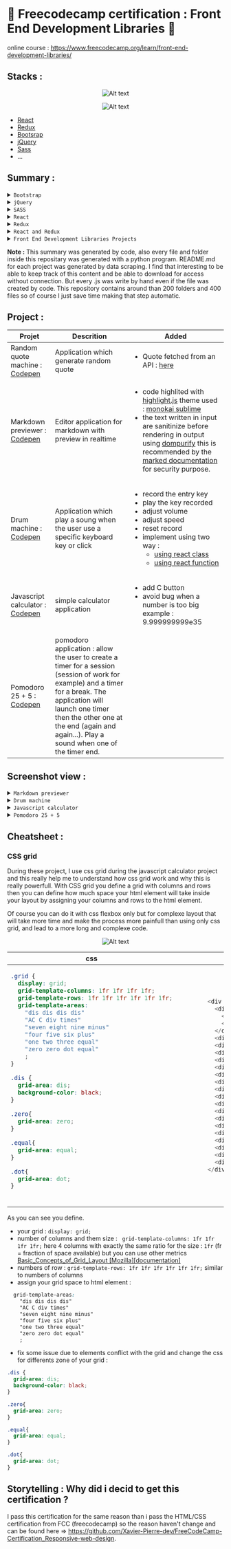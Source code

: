 # 🚀 Freecodecamp certification : Front End Development Libraries 🚀
online course : https://www.freecodecamp.org/learn/front-end-development-libraries/


## Stacks :
<div align="center">

![Alt text](./logo2.png "logo")

![Alt text](./logo.png "logo")
</div>


* [React](https://fr.reactjs.org/)
* [Redux](https://redux.js.org/)
* [Bootsrap](https://getbootstrap.com/)
* [jQuery](https://jquery.com/)
* [Sass](https://sass-lang.com/)
* ...


## __Summary :__



<details>
<summary><CODE>Bootstrap</CODE></summary>

* [Use Responsive Design with Bootstrap Fluid Containers](./1_Bootstrap/1_Use-Responsive-Design-with-Bootstrap-Fluid-Containers) > [code](./1_Bootstrap/1_Use-Responsive-Design-with-Bootstrap-Fluid-Containers/freecodecamps.html)  |  [readme](./1_Bootstrap/1_Use-Responsive-Design-with-Bootstrap-Fluid-Containers/README.md)
* [Make Images Mobile Responsive](./1_Bootstrap/2_Make-Images-Mobile-Responsive) > [code](./1_Bootstrap/2_Make-Images-Mobile-Responsive/freecodecamps.html)  |  [readme](./1_Bootstrap/2_Make-Images-Mobile-Responsive/README.md)
* [Center Text with Bootstrap](./1_Bootstrap/3_Center-Text-with-Bootstrap) > [code](./1_Bootstrap/3_Center-Text-with-Bootstrap/freecodecamps.html)  |  [readme](./1_Bootstrap/3_Center-Text-with-Bootstrap/README.md)
* [Create a Bootstrap Button](./1_Bootstrap/4_Create-a-Bootstrap-Button) > [code](./1_Bootstrap/4_Create-a-Bootstrap-Button/freecodecamps.html)  |  [readme](./1_Bootstrap/4_Create-a-Bootstrap-Button/README.md)
* [Create a Block Element Bootstrap Button](./1_Bootstrap/5_Create-a-Block-Element-Bootstrap-Button) > [code](./1_Bootstrap/5_Create-a-Block-Element-Bootstrap-Button/freecodecamps.html)  |  [readme](./1_Bootstrap/5_Create-a-Block-Element-Bootstrap-Button/README.md)
* [Taste the Bootstrap Button Color Rainbow](./1_Bootstrap/6_Taste-the-Bootstrap-Button-Color-Rainbow) > [code](./1_Bootstrap/6_Taste-the-Bootstrap-Button-Color-Rainbow/freecodecamps.html)  |  [readme](./1_Bootstrap/6_Taste-the-Bootstrap-Button-Color-Rainbow/README.md)
* [Call out Optional Actions with btn info](./1_Bootstrap/7_Call-out-Optional-Actions-with-btn-info) > [code](./1_Bootstrap/7_Call-out-Optional-Actions-with-btn-info/freecodecamps.html)  |  [readme](./1_Bootstrap/7_Call-out-Optional-Actions-with-btn-info/README.md)
* [Warn Your Users of a Dangerous Action with btn danger](./1_Bootstrap/8_Warn-Your-Users-of-a-Dangerous-Action-with-btn-danger) > [code](./1_Bootstrap/8_Warn-Your-Users-of-a-Dangerous-Action-with-btn-danger/freecodecamps.html)  |  [readme](./1_Bootstrap/8_Warn-Your-Users-of-a-Dangerous-Action-with-btn-danger/README.md)
* [Use the Bootstrap Grid to Put Elements Side By Side](./1_Bootstrap/9_Use-the-Bootstrap-Grid-to-Put-Elements-Side-By-Side) > [code](./1_Bootstrap/9_Use-the-Bootstrap-Grid-to-Put-Elements-Side-By-Side/freecodecamps.html)  |  [readme](./1_Bootstrap/9_Use-the-Bootstrap-Grid-to-Put-Elements-Side-By-Side/README.md)
* [Ditch Custom CSS for Bootstrap](./1_Bootstrap/10_Ditch-Custom-CSS-for-Bootstrap) > [code](./1_Bootstrap/10_Ditch-Custom-CSS-for-Bootstrap/freecodecamps.html)  |  [readme](./1_Bootstrap/10_Ditch-Custom-CSS-for-Bootstrap/README.md)
* [Use a span to Target Inline Elements](./1_Bootstrap/11_Use-a-span-to-Target-Inline-Elements) > [code](./1_Bootstrap/11_Use-a-span-to-Target-Inline-Elements/freecodecamps.html)  |  [readme](./1_Bootstrap/11_Use-a-span-to-Target-Inline-Elements/README.md)
* [Create a Custom Heading](./1_Bootstrap/12_Create-a-Custom-Heading) > [code](./1_Bootstrap/12_Create-a-Custom-Heading/freecodecamps.html)  |  [readme](./1_Bootstrap/12_Create-a-Custom-Heading/README.md)
* [Add Font Awesome Icons to our Buttons](./1_Bootstrap/13_Add-Font-Awesome-Icons-to-our-Buttons) > [code](./1_Bootstrap/13_Add-Font-Awesome-Icons-to-our-Buttons/freecodecamps.html)  |  [readme](./1_Bootstrap/13_Add-Font-Awesome-Icons-to-our-Buttons/README.md)
* [Add Font Awesome Icons to all of our Buttons](./1_Bootstrap/14_Add-Font-Awesome-Icons-to-all-of-our-Buttons) > [code](./1_Bootstrap/14_Add-Font-Awesome-Icons-to-all-of-our-Buttons/freecodecamps.html)  |  [readme](./1_Bootstrap/14_Add-Font-Awesome-Icons-to-all-of-our-Buttons/README.md)
* [Responsively Style Radio Buttons](./1_Bootstrap/15_Responsively-Style-Radio-Buttons) > [code](./1_Bootstrap/15_Responsively-Style-Radio-Buttons/freecodecamps.html)  |  [readme](./1_Bootstrap/15_Responsively-Style-Radio-Buttons/README.md)
* [Responsively Style Checkboxes](./1_Bootstrap/16_Responsively-Style-Checkboxes) > [code](./1_Bootstrap/16_Responsively-Style-Checkboxes/freecodecamps.html)  |  [readme](./1_Bootstrap/16_Responsively-Style-Checkboxes/README.md)
* [Style Text Inputs as Form Controls](./1_Bootstrap/17_Style-Text-Inputs-as-Form-Controls) > [code](./1_Bootstrap/17_Style-Text-Inputs-as-Form-Controls/freecodecamps.html)  |  [readme](./1_Bootstrap/17_Style-Text-Inputs-as-Form-Controls/README.md)
* [Line up Form Elements Responsively with Bootstrap](./1_Bootstrap/18_Line-up-Form-Elements-Responsively-with-Bootstrap) > [code](./1_Bootstrap/18_Line-up-Form-Elements-Responsively-with-Bootstrap/freecodecamps.html)  |  [readme](./1_Bootstrap/18_Line-up-Form-Elements-Responsively-with-Bootstrap/README.md)
* [Create a Bootstrap Headline](./1_Bootstrap/19_Create-a-Bootstrap-Headline) > [code](./1_Bootstrap/19_Create-a-Bootstrap-Headline/freecodecamps.html)  |  [readme](./1_Bootstrap/19_Create-a-Bootstrap-Headline/README.md)
* [House our page within a Bootstrap container fluid div](./1_Bootstrap/20_House-our-page-within-a-Bootstrap-container-fluid-div) > [code](./1_Bootstrap/20_House-our-page-within-a-Bootstrap-container-fluid-div/freecodecamps.html)  |  [readme](./1_Bootstrap/20_House-our-page-within-a-Bootstrap-container-fluid-div/README.md)
* [Create a Bootstrap Row](./1_Bootstrap/21_Create-a-Bootstrap-Row) > [code](./1_Bootstrap/21_Create-a-Bootstrap-Row/freecodecamps.html)  |  [readme](./1_Bootstrap/21_Create-a-Bootstrap-Row/README.md)
* [Split Your Bootstrap Row](./1_Bootstrap/22_Split-Your-Bootstrap-Row) > [code](./1_Bootstrap/22_Split-Your-Bootstrap-Row/freecodecamps.html)  |  [readme](./1_Bootstrap/22_Split-Your-Bootstrap-Row/README.md)
* [Create Bootstrap Wells](./1_Bootstrap/23_Create-Bootstrap-Wells) > [code](./1_Bootstrap/23_Create-Bootstrap-Wells/freecodecamps.html)  |  [readme](./1_Bootstrap/23_Create-Bootstrap-Wells/README.md)
* [Add Elements within Your Bootstrap Wells](./1_Bootstrap/24_Add-Elements-within-Your-Bootstrap-Wells) > [code](./1_Bootstrap/24_Add-Elements-within-Your-Bootstrap-Wells/freecodecamps.html)  |  [readme](./1_Bootstrap/24_Add-Elements-within-Your-Bootstrap-Wells/README.md)
* [Apply the Default Bootstrap Button Style](./1_Bootstrap/25_Apply-the-Default-Bootstrap-Button-Style) > [code](./1_Bootstrap/25_Apply-the-Default-Bootstrap-Button-Style/freecodecamps.html)  |  [readme](./1_Bootstrap/25_Apply-the-Default-Bootstrap-Button-Style/README.md)
* [Create a Class to Target with jQuery Selectors](./1_Bootstrap/26_Create-a-Class-to-Target-with-jQuery-Selectors) > [code](./1_Bootstrap/26_Create-a-Class-to-Target-with-jQuery-Selectors/freecodecamps.html)  |  [readme](./1_Bootstrap/26_Create-a-Class-to-Target-with-jQuery-Selectors/README.md)
* [Add id Attributes to Bootstrap Elements](./1_Bootstrap/27_Add-id-Attributes-to-Bootstrap-Elements) > [code](./1_Bootstrap/27_Add-id-Attributes-to-Bootstrap-Elements/freecodecamps.html)  |  [readme](./1_Bootstrap/27_Add-id-Attributes-to-Bootstrap-Elements/README.md)
* [Label Bootstrap Wells](./1_Bootstrap/28_Label-Bootstrap-Wells) > [code](./1_Bootstrap/28_Label-Bootstrap-Wells/freecodecamps.html)  |  [readme](./1_Bootstrap/28_Label-Bootstrap-Wells/README.md)
* [Give Each Element a Unique id](./1_Bootstrap/29_Give-Each-Element-a-Unique-id) > [code](./1_Bootstrap/29_Give-Each-Element-a-Unique-id/freecodecamps.html)  |  [readme](./1_Bootstrap/29_Give-Each-Element-a-Unique-id/README.md)
* [Label Bootstrap Buttons](./1_Bootstrap/30_Label-Bootstrap-Buttons) > [code](./1_Bootstrap/30_Label-Bootstrap-Buttons/freecodecamps.html)  |  [readme](./1_Bootstrap/30_Label-Bootstrap-Buttons/README.md)
* [Use Comments to Clarify Code](./1_Bootstrap/31_Use-Comments-to-Clarify-Code) > [code](./1_Bootstrap/31_Use-Comments-to-Clarify-Code/freecodecamps.html)  |  [readme](./1_Bootstrap/31_Use-Comments-to-Clarify-Code/README.md)

</details>

<details>
<summary><CODE>jQuery</CODE></summary>

* [Learn How Script Tags and Document Ready Work](./2_jQuery/1_Learn-How-Script-Tags-and-Document-Ready-Work) > [code](./2_jQuery/1_Learn-How-Script-Tags-and-Document-Ready-Work/freecodecamps.html)  |  [readme](./2_jQuery/1_Learn-How-Script-Tags-and-Document-Ready-Work/README.md)
* [Target HTML Elements with Selectors Using jQuery](./2_jQuery/2_Target-HTML-Elements-with-Selectors-Using-jQuery) > [code](./2_jQuery/2_Target-HTML-Elements-with-Selectors-Using-jQuery/freecodecamps.html)  |  [readme](./2_jQuery/2_Target-HTML-Elements-with-Selectors-Using-jQuery/README.md)
* [Target Elements by Class Using jQuery](./2_jQuery/3_Target-Elements-by-Class-Using-jQuery) > [code](./2_jQuery/3_Target-Elements-by-Class-Using-jQuery/freecodecamps.html)  |  [readme](./2_jQuery/3_Target-Elements-by-Class-Using-jQuery/README.md)
* [Target Elements by id Using jQuery](./2_jQuery/4_Target-Elements-by-id-Using-jQuery) > [code](./2_jQuery/4_Target-Elements-by-id-Using-jQuery/freecodecamps.html)  |  [readme](./2_jQuery/4_Target-Elements-by-id-Using-jQuery/README.md)
* [Delete Your jQuery Functions](./2_jQuery/5_Delete-Your-jQuery-Functions) > [code](./2_jQuery/5_Delete-Your-jQuery-Functions/freecodecamps.html)  |  [readme](./2_jQuery/5_Delete-Your-jQuery-Functions/README.md)
* [Target the Same Element with Multiple jQuery Selectors](./2_jQuery/6_Target-the-Same-Element-with-Multiple-jQuery-Selectors) > [code](./2_jQuery/6_Target-the-Same-Element-with-Multiple-jQuery-Selectors/freecodecamps.html)  |  [readme](./2_jQuery/6_Target-the-Same-Element-with-Multiple-jQuery-Selectors/README.md)
* [Remove Classes from an Element with jQuery](./2_jQuery/7_Remove-Classes-from-an-Element-with-jQuery) > [code](./2_jQuery/7_Remove-Classes-from-an-Element-with-jQuery/freecodecamps.html)  |  [readme](./2_jQuery/7_Remove-Classes-from-an-Element-with-jQuery/README.md)
* [Change the CSS of an Element Using jQuery](./2_jQuery/8_Change-the-CSS-of-an-Element-Using-jQuery) > [code](./2_jQuery/8_Change-the-CSS-of-an-Element-Using-jQuery/freecodecamps.html)  |  [readme](./2_jQuery/8_Change-the-CSS-of-an-Element-Using-jQuery/README.md)
* [Disable an Element Using jQuery](./2_jQuery/9_Disable-an-Element-Using-jQuery) > [code](./2_jQuery/9_Disable-an-Element-Using-jQuery/freecodecamps.html)  |  [readme](./2_jQuery/9_Disable-an-Element-Using-jQuery/README.md)
* [Change Text Inside an Element Using jQuery](./2_jQuery/10_Change-Text-Inside-an-Element-Using-jQuery) > [code](./2_jQuery/10_Change-Text-Inside-an-Element-Using-jQuery/freecodecamps.html)  |  [readme](./2_jQuery/10_Change-Text-Inside-an-Element-Using-jQuery/README.md)
* [Remove an Element Using jQuery](./2_jQuery/11_Remove-an-Element-Using-jQuery) > [code](./2_jQuery/11_Remove-an-Element-Using-jQuery/freecodecamps.html)  |  [readme](./2_jQuery/11_Remove-an-Element-Using-jQuery/README.md)
* [Use appendTo to Move Elements with jQuery](./2_jQuery/12_Use-appendTo-to-Move-Elements-with-jQuery) > [code](./2_jQuery/12_Use-appendTo-to-Move-Elements-with-jQuery/freecodecamps.html)  |  [readme](./2_jQuery/12_Use-appendTo-to-Move-Elements-with-jQuery/README.md)
* [Clone an Element Using jQuery](./2_jQuery/13_Clone-an-Element-Using-jQuery) > [code](./2_jQuery/13_Clone-an-Element-Using-jQuery/freecodecamps.html)  |  [readme](./2_jQuery/13_Clone-an-Element-Using-jQuery/README.md)
* [Target the Parent of an Element Using jQuery](./2_jQuery/14_Target-the-Parent-of-an-Element-Using-jQuery) > [code](./2_jQuery/14_Target-the-Parent-of-an-Element-Using-jQuery/freecodecamps.html)  |  [readme](./2_jQuery/14_Target-the-Parent-of-an-Element-Using-jQuery/README.md)
* [Target the Children of an Element Using jQuery](./2_jQuery/15_Target-the-Children-of-an-Element-Using-jQuery) > [code](./2_jQuery/15_Target-the-Children-of-an-Element-Using-jQuery/freecodecamps.html)  |  [readme](./2_jQuery/15_Target-the-Children-of-an-Element-Using-jQuery/README.md)
* [Target a Specific Child of an Element Using jQuery](./2_jQuery/16_Target-a-Specific-Child-of-an-Element-Using-jQuery) > [code](./2_jQuery/16_Target-a-Specific-Child-of-an-Element-Using-jQuery/freecodecamps.html)  |  [readme](./2_jQuery/16_Target-a-Specific-Child-of-an-Element-Using-jQuery/README.md)
* [Target Even Elements Using jQuery](./2_jQuery/17_Target-Even-Elements-Using-jQuery) > [code](./2_jQuery/17_Target-Even-Elements-Using-jQuery/freecodecamps.html)  |  [readme](./2_jQuery/17_Target-Even-Elements-Using-jQuery/README.md)
* [Use jQuery to Modify the Entire Page](./2_jQuery/18_Use-jQuery-to-Modify-the-Entire-Page) > [code](./2_jQuery/18_Use-jQuery-to-Modify-the-Entire-Page/freecodecamps.html)  |  [readme](./2_jQuery/18_Use-jQuery-to-Modify-the-Entire-Page/README.md)

</details>

<details>
<summary><CODE>SASS</CODE></summary>

* [Store Data with Sass Variables](./3_SASS/1_Store-Data-with-Sass-Variables) > [code](./3_SASS/1_Store-Data-with-Sass-Variables/freecodecamps.html)  |  [readme](./3_SASS/1_Store-Data-with-Sass-Variables/README.md)
* [Nest CSS with Sass](./3_SASS/2_Nest-CSS-with-Sass) > [code](./3_SASS/2_Nest-CSS-with-Sass/freecodecamps.html)  |  [readme](./3_SASS/2_Nest-CSS-with-Sass/README.md)
* [Create Reusable CSS with Mixins](./3_SASS/3_Create-Reusable-CSS-with-Mixins) > [code](./3_SASS/3_Create-Reusable-CSS-with-Mixins/freecodecamps.html)  |  [readme](./3_SASS/3_Create-Reusable-CSS-with-Mixins/README.md)
* [Use if and else to Add Logic To Your Styles](./3_SASS/4_Use-if-and-else-to-Add-Logic-To-Your-Styles) > [code](./3_SASS/4_Use-if-and-else-to-Add-Logic-To-Your-Styles/freecodecamps.html)  |  [readme](./3_SASS/4_Use-if-and-else-to-Add-Logic-To-Your-Styles/README.md)
* [Use for to Create a Sass Loop](./3_SASS/5_Use-for-to-Create-a-Sass-Loop) > [code](./3_SASS/5_Use-for-to-Create-a-Sass-Loop/freecodecamps.html)  |  [readme](./3_SASS/5_Use-for-to-Create-a-Sass-Loop/README.md)
* [Use each to Map Over Items in a List](./3_SASS/6_Use-each-to-Map-Over-Items-in-a-List) > [code](./3_SASS/6_Use-each-to-Map-Over-Items-in-a-List/freecodecamps.html)  |  [readme](./3_SASS/6_Use-each-to-Map-Over-Items-in-a-List/README.md)
* [Apply a Style Until a Condition is Met with while](./3_SASS/7_Apply-a-Style-Until-a-Condition-is-Met-with-while) > [code](./3_SASS/7_Apply-a-Style-Until-a-Condition-is-Met-with-while/freecodecamps.html)  |  [readme](./3_SASS/7_Apply-a-Style-Until-a-Condition-is-Met-with-while/README.md)
* [Split Your Styles into Smaller Chunks with Partials](./3_SASS/8_Split-Your-Styles-into-Smaller-Chunks-with-Partials) > [code](./3_SASS/8_Split-Your-Styles-into-Smaller-Chunks-with-Partials/freecodecamps.html)  |  [readme](./3_SASS/8_Split-Your-Styles-into-Smaller-Chunks-with-Partials/README.md)
* [Extend One Set of CSS Styles to Another Element](./3_SASS/9_Extend-One-Set-of-CSS-Styles-to-Another-Element) > [code](./3_SASS/9_Extend-One-Set-of-CSS-Styles-to-Another-Element/freecodecamps.html)  |  [readme](./3_SASS/9_Extend-One-Set-of-CSS-Styles-to-Another-Element/README.md)

</details>

<details>
<summary><CODE>React</CODE></summary>

* [Create a Simple JSX Element](./4_React/1_Create-a-Simple-JSX-Element) > [javascript](./4_React/1_Create-a-Simple-JSX-Element/freecodecamps.js)  |  [readme](./4_React/1_Create-a-Simple-JSX-Element/README.md)
* [Create a Complex JSX Element](./4_React/2_Create-a-Complex-JSX-Element) > [javascript](./4_React/2_Create-a-Complex-JSX-Element/freecodecamps.js)  |  [readme](./4_React/2_Create-a-Complex-JSX-Element/README.md)
* [Add Comments in JSX](./4_React/3_Add-Comments-in-JSX) > [javascript](./4_React/3_Add-Comments-in-JSX/freecodecamps.js)  |  [readme](./4_React/3_Add-Comments-in-JSX/README.md)
* [Render HTML Elements to the DOM](./4_React/4_Render-HTML-Elements-to-the-DOM) > [javascript](./4_React/4_Render-HTML-Elements-to-the-DOM/freecodecamps.js)  |  [readme](./4_React/4_Render-HTML-Elements-to-the-DOM/README.md)
* [Define an HTML Class in JSX](./4_React/5_Define-an-HTML-Class-in-JSX) > [javascript](./4_React/5_Define-an-HTML-Class-in-JSX/freecodecamps.js)  |  [readme](./4_React/5_Define-an-HTML-Class-in-JSX/README.md)
* [Learn About Self Closing JSX Tags](./4_React/6_Learn-About-Self-Closing-JSX-Tags) > [javascript](./4_React/6_Learn-About-Self-Closing-JSX-Tags/freecodecamps.js)  |  [readme](./4_React/6_Learn-About-Self-Closing-JSX-Tags/README.md)
* [Create a Stateless Functional Component](./4_React/7_Create-a-Stateless-Functional-Component) > [javascript](./4_React/7_Create-a-Stateless-Functional-Component/freecodecamps.js)  |  [readme](./4_React/7_Create-a-Stateless-Functional-Component/README.md)
* [Create a React Component](./4_React/8_Create-a-React-Component) > [javascript](./4_React/8_Create-a-React-Component/freecodecamps.js)  |  [readme](./4_React/8_Create-a-React-Component/README.md)
* [Create a Component with Composition](./4_React/9_Create-a-Component-with-Composition) > [javascript](./4_React/9_Create-a-Component-with-Composition/freecodecamps.js)  |  [readme](./4_React/9_Create-a-Component-with-Composition/README.md)
* [Use React to Render Nested Components](./4_React/10_Use-React-to-Render-Nested-Components) > [javascript](./4_React/10_Use-React-to-Render-Nested-Components/freecodecamps.js)  |  [readme](./4_React/10_Use-React-to-Render-Nested-Components/README.md)
* [Compose React Components](./4_React/11_Compose-React-Components) > [javascript](./4_React/11_Compose-React-Components/freecodecamps.js)  |  [readme](./4_React/11_Compose-React-Components/README.md)
* [Render a Class Component to the DOM](./4_React/12_Render-a-Class-Component-to-the-DOM) > [javascript](./4_React/12_Render-a-Class-Component-to-the-DOM/freecodecamps.js)  |  [readme](./4_React/12_Render-a-Class-Component-to-the-DOM/README.md)
* [Write a React Component from Scratch](./4_React/13_Write-a-React-Component-from-Scratch) > [javascript](./4_React/13_Write-a-React-Component-from-Scratch/freecodecamps.js)  |  [readme](./4_React/13_Write-a-React-Component-from-Scratch/README.md)
* [Pass Props to a Stateless Functional Component](./4_React/14_Pass-Props-to-a-Stateless-Functional-Component) > [javascript](./4_React/14_Pass-Props-to-a-Stateless-Functional-Component/freecodecamps.js)  |  [readme](./4_React/14_Pass-Props-to-a-Stateless-Functional-Component/README.md)
* [Pass an Array as Props](./4_React/15_Pass-an-Array-as-Props) > [javascript](./4_React/15_Pass-an-Array-as-Props/freecodecamps.js)  |  [readme](./4_React/15_Pass-an-Array-as-Props/README.md)
* [Use Default Props](./4_React/16_Use-Default-Props) > [javascript](./4_React/16_Use-Default-Props/freecodecamps.js)  |  [readme](./4_React/16_Use-Default-Props/README.md)
* [Override Default Props](./4_React/17_Override-Default-Props) > [javascript](./4_React/17_Override-Default-Props/freecodecamps.js)  |  [readme](./4_React/17_Override-Default-Props/README.md)
* [Use PropTypes to Define the Props You Expect](./4_React/18_Use-PropTypes-to-Define-the-Props-You-Expect) > [javascript](./4_React/18_Use-PropTypes-to-Define-the-Props-You-Expect/freecodecamps.js)  |  [readme](./4_React/18_Use-PropTypes-to-Define-the-Props-You-Expect/README.md)
* [Access Props Using this props](./4_React/19_Access-Props-Using-this-props) > [javascript](./4_React/19_Access-Props-Using-this-props/freecodecamps.js)  |  [readme](./4_React/19_Access-Props-Using-this-props/README.md)
* [Review Using Props with Stateless Functional Components](./4_React/20_Review-Using-Props-with-Stateless-Functional-Components) > [javascript](./4_React/20_Review-Using-Props-with-Stateless-Functional-Components/freecodecamps.js)  |  [readme](./4_React/20_Review-Using-Props-with-Stateless-Functional-Components/README.md)
* [Create a Stateful Component](./4_React/21_Create-a-Stateful-Component) > [javascript](./4_React/21_Create-a-Stateful-Component/freecodecamps.js)  |  [readme](./4_React/21_Create-a-Stateful-Component/README.md)
* [Render State in the User Interface](./4_React/22_Render-State-in-the-User-Interface) > [javascript](./4_React/22_Render-State-in-the-User-Interface/freecodecamps.js)  |  [readme](./4_React/22_Render-State-in-the-User-Interface/README.md)
* [Render State in the User Interface Another Way](./4_React/23_Render-State-in-the-User-Interface-Another-Way) > [javascript](./4_React/23_Render-State-in-the-User-Interface-Another-Way/freecodecamps.js)  |  [readme](./4_React/23_Render-State-in-the-User-Interface-Another-Way/README.md)
* [Set State with this setState](./4_React/24_Set-State-with-this-setState) > [javascript](./4_React/24_Set-State-with-this-setState/freecodecamps.js)  |  [readme](./4_React/24_Set-State-with-this-setState/README.md)
* [Bind this to a Class Method](./4_React/25_Bind-this-to-a-Class-Method) > [javascript](./4_React/25_Bind-this-to-a-Class-Method/freecodecamps.js)  |  [readme](./4_React/25_Bind-this-to-a-Class-Method/README.md)
* [Use State to Toggle an Element](./4_React/26_Use-State-to-Toggle-an-Element) > [javascript](./4_React/26_Use-State-to-Toggle-an-Element/freecodecamps.js)  |  [readme](./4_React/26_Use-State-to-Toggle-an-Element/README.md)
* [Write a Simple Counter](./4_React/27_Write-a-Simple-Counter) > [javascript](./4_React/27_Write-a-Simple-Counter/freecodecamps.js)  |  [readme](./4_React/27_Write-a-Simple-Counter/README.md)
* [Create a Controlled Input](./4_React/28_Create-a-Controlled-Input) > [javascript](./4_React/28_Create-a-Controlled-Input/freecodecamps.js)  |  [readme](./4_React/28_Create-a-Controlled-Input/README.md)
* [Create a Controlled Form](./4_React/29_Create-a-Controlled-Form) > [javascript](./4_React/29_Create-a-Controlled-Form/freecodecamps.js)  |  [readme](./4_React/29_Create-a-Controlled-Form/README.md)
* [Pass State as Props to Child Components](./4_React/30_Pass-State-as-Props-to-Child-Components) > [javascript](./4_React/30_Pass-State-as-Props-to-Child-Components/freecodecamps.js)  |  [readme](./4_React/30_Pass-State-as-Props-to-Child-Components/README.md)
* [Pass a Callback as Props](./4_React/31_Pass-a-Callback-as-Props) > [javascript](./4_React/31_Pass-a-Callback-as-Props/freecodecamps.js)  |  [readme](./4_React/31_Pass-a-Callback-as-Props/README.md)
* [Use the Lifecycle Method componentWillMount](./4_React/32_Use-the-Lifecycle-Method-componentWillMount) > [javascript](./4_React/32_Use-the-Lifecycle-Method-componentWillMount/freecodecamps.js)  |  [readme](./4_React/32_Use-the-Lifecycle-Method-componentWillMount/README.md)
* [Use the Lifecycle Method componentDidMount](./4_React/33_Use-the-Lifecycle-Method-componentDidMount) > [javascript](./4_React/33_Use-the-Lifecycle-Method-componentDidMount/freecodecamps.js)  |  [readme](./4_React/33_Use-the-Lifecycle-Method-componentDidMount/README.md)
* [Add Event Listeners](./4_React/34_Add-Event-Listeners) > [javascript](./4_React/34_Add-Event-Listeners/freecodecamps.js)  |  [readme](./4_React/34_Add-Event-Listeners/README.md)
* [Optimize Re Renders with shouldComponentUpdate](./4_React/35_Optimize-Re-Renders-with-shouldComponentUpdate) > [javascript](./4_React/35_Optimize-Re-Renders-with-shouldComponentUpdate/freecodecamps.js)  |  [readme](./4_React/35_Optimize-Re-Renders-with-shouldComponentUpdate/README.md)
* [Introducing Inline Styles](./4_React/36_Introducing-Inline-Styles) > [javascript](./4_React/36_Introducing-Inline-Styles/freecodecamps.js)  |  [readme](./4_React/36_Introducing-Inline-Styles/README.md)
* [Add Inline Styles in React](./4_React/37_Add-Inline-Styles-in-React) > [javascript](./4_React/37_Add-Inline-Styles-in-React/freecodecamps.js)  |  [readme](./4_React/37_Add-Inline-Styles-in-React/README.md)
* [Use Advanced JavaScript in React Render Method](./4_React/38_Use-Advanced-JavaScript-in-React-Render-Method) > [javascript](./4_React/38_Use-Advanced-JavaScript-in-React-Render-Method/freecodecamps.js)  |  [readme](./4_React/38_Use-Advanced-JavaScript-in-React-Render-Method/README.md)
* [Render with an If Else Condition](./4_React/39_Render-with-an-If-Else-Condition) > [javascript](./4_React/39_Render-with-an-If-Else-Condition/freecodecamps.js)  |  [readme](./4_React/39_Render-with-an-If-Else-Condition/README.md)
* [Use  for a More Concise Conditional](./4_React/40_Use--for-a-More-Concise-Conditional) > [javascript](./4_React/40_Use--for-a-More-Concise-Conditional/freecodecamps.js)  |  [readme](./4_React/40_Use--for-a-More-Concise-Conditional/README.md)
* [Use a Ternary Expression for Conditional Rendering](./4_React/41_Use-a-Ternary-Expression-for-Conditional-Rendering) > [javascript](./4_React/41_Use-a-Ternary-Expression-for-Conditional-Rendering/freecodecamps.js)  |  [readme](./4_React/41_Use-a-Ternary-Expression-for-Conditional-Rendering/README.md)
* [Render Conditionally from Props](./4_React/42_Render-Conditionally-from-Props) > [javascript](./4_React/42_Render-Conditionally-from-Props/freecodecamps.js)  |  [readme](./4_React/42_Render-Conditionally-from-Props/README.md)
* [Change Inline CSS Conditionally Based on Component State](./4_React/43_Change-Inline-CSS-Conditionally-Based-on-Component-State) > [javascript](./4_React/43_Change-Inline-CSS-Conditionally-Based-on-Component-State/freecodecamps.js)  |  [readme](./4_React/43_Change-Inline-CSS-Conditionally-Based-on-Component-State/README.md)
* [Use Array map to Dynamically Render Elements](./4_React/44_Use-Array-map-to-Dynamically-Render-Elements) > [javascript](./4_React/44_Use-Array-map-to-Dynamically-Render-Elements/freecodecamps.js)  |  [readme](./4_React/44_Use-Array-map-to-Dynamically-Render-Elements/README.md)
* [Give Sibling Elements a Unique Key Attribute](./4_React/45_Give-Sibling-Elements-a-Unique-Key-Attribute) > [javascript](./4_React/45_Give-Sibling-Elements-a-Unique-Key-Attribute/freecodecamps.js)  |  [readme](./4_React/45_Give-Sibling-Elements-a-Unique-Key-Attribute/README.md)
* [Use Array filter to Dynamically Filter an Array](./4_React/46_Use-Array-filter-to-Dynamically-Filter-an-Array) > [javascript](./4_React/46_Use-Array-filter-to-Dynamically-Filter-an-Array/freecodecamps.js)  |  [readme](./4_React/46_Use-Array-filter-to-Dynamically-Filter-an-Array/README.md)
* [Render React on the Server with renderToString](./4_React/47_Render-React-on-the-Server-with-renderToString) > [javascript](./4_React/47_Render-React-on-the-Server-with-renderToString/freecodecamps.js)  |  [readme](./4_React/47_Render-React-on-the-Server-with-renderToString/README.md)

</details>

<details>
<summary><CODE>Redux</CODE></summary>

* [Create a Redux Store](./5_Redux/1_Create-a-Redux-Store) > [javascript](./5_Redux/1_Create-a-Redux-Store/freecodecamps.js)  |  [readme](./5_Redux/1_Create-a-Redux-Store/README.md)
* [Get State from the Redux Store](./5_Redux/2_Get-State-from-the-Redux-Store) > [javascript](./5_Redux/2_Get-State-from-the-Redux-Store/freecodecamps.js)  |  [readme](./5_Redux/2_Get-State-from-the-Redux-Store/README.md)
* [Define a Redux Action](./5_Redux/3_Define-a-Redux-Action) > [javascript](./5_Redux/3_Define-a-Redux-Action/freecodecamps.js)  |  [readme](./5_Redux/3_Define-a-Redux-Action/README.md)
* [Define an Action Creator](./5_Redux/4_Define-an-Action-Creator) > [javascript](./5_Redux/4_Define-an-Action-Creator/freecodecamps.js)  |  [readme](./5_Redux/4_Define-an-Action-Creator/README.md)
* [Dispatch an Action Event](./5_Redux/5_Dispatch-an-Action-Event) > [javascript](./5_Redux/5_Dispatch-an-Action-Event/freecodecamps.js)  |  [readme](./5_Redux/5_Dispatch-an-Action-Event/README.md)
* [Handle an Action in the Store](./5_Redux/6_Handle-an-Action-in-the-Store) > [javascript](./5_Redux/6_Handle-an-Action-in-the-Store/freecodecamps.js)  |  [readme](./5_Redux/6_Handle-an-Action-in-the-Store/README.md)
* [Use a Switch Statement to Handle Multiple Actions](./5_Redux/7_Use-a-Switch-Statement-to-Handle-Multiple-Actions) > [javascript](./5_Redux/7_Use-a-Switch-Statement-to-Handle-Multiple-Actions/freecodecamps.js)  |  [readme](./5_Redux/7_Use-a-Switch-Statement-to-Handle-Multiple-Actions/README.md)
* [Use const for Action Types](./5_Redux/8_Use-const-for-Action-Types) > [javascript](./5_Redux/8_Use-const-for-Action-Types/freecodecamps.js)  |  [readme](./5_Redux/8_Use-const-for-Action-Types/README.md)
* [Register a Store Listener](./5_Redux/9_Register-a-Store-Listener) > [javascript](./5_Redux/9_Register-a-Store-Listener/freecodecamps.js)  |  [readme](./5_Redux/9_Register-a-Store-Listener/README.md)
* [Combine Multiple Reducers](./5_Redux/10_Combine-Multiple-Reducers) > [javascript](./5_Redux/10_Combine-Multiple-Reducers/freecodecamps.js)  |  [readme](./5_Redux/10_Combine-Multiple-Reducers/README.md)
* [Send Action Data to the Store](./5_Redux/11_Send-Action-Data-to-the-Store) > [javascript](./5_Redux/11_Send-Action-Data-to-the-Store/freecodecamps.js)  |  [readme](./5_Redux/11_Send-Action-Data-to-the-Store/README.md)
* [Use Middleware to Handle Asynchronous Actions](./5_Redux/12_Use-Middleware-to-Handle-Asynchronous-Actions) > [javascript](./5_Redux/12_Use-Middleware-to-Handle-Asynchronous-Actions/freecodecamps.js)  |  [readme](./5_Redux/12_Use-Middleware-to-Handle-Asynchronous-Actions/README.md)
* [Write a Counter with Redux](./5_Redux/13_Write-a-Counter-with-Redux) > [javascript](./5_Redux/13_Write-a-Counter-with-Redux/freecodecamps.js)  |  [readme](./5_Redux/13_Write-a-Counter-with-Redux/README.md)
* [Never Mutate State](./5_Redux/14_Never-Mutate-State) > [javascript](./5_Redux/14_Never-Mutate-State/freecodecamps.js)  |  [readme](./5_Redux/14_Never-Mutate-State/README.md)
* [Use the Spread Operator on Arrays](./5_Redux/15_Use-the-Spread-Operator-on-Arrays) > [javascript](./5_Redux/15_Use-the-Spread-Operator-on-Arrays/freecodecamps.js)  |  [readme](./5_Redux/15_Use-the-Spread-Operator-on-Arrays/README.md)
* [Remove an Item from an Array](./5_Redux/16_Remove-an-Item-from-an-Array) > [javascript](./5_Redux/16_Remove-an-Item-from-an-Array/freecodecamps.js)  |  [readme](./5_Redux/16_Remove-an-Item-from-an-Array/README.md)
* [Copy an Object with Object assign](./5_Redux/17_Copy-an-Object-with-Object-assign) > [javascript](./5_Redux/17_Copy-an-Object-with-Object-assign/freecodecamps.js)  |  [readme](./5_Redux/17_Copy-an-Object-with-Object-assign/README.md)

</details>

<details>
<summary><CODE>React and Redux</CODE></summary>

* [Getting Started with React Redux](./6_React-and-Redux/1_Getting-Started-with-React-Redux) > [javascript](./6_React-and-Redux/1_Getting-Started-with-React-Redux/freecodecamps.js)  |  [readme](./6_React-and-Redux/1_Getting-Started-with-React-Redux/README.md)
* [Manage State Locally First](./6_React-and-Redux/2_Manage-State-Locally-First) > [javascript](./6_React-and-Redux/2_Manage-State-Locally-First/freecodecamps.js)  |  [readme](./6_React-and-Redux/2_Manage-State-Locally-First/README.md)
* [Extract State Logic to Redux](./6_React-and-Redux/3_Extract-State-Logic-to-Redux) > [javascript](./6_React-and-Redux/3_Extract-State-Logic-to-Redux/freecodecamps.js)  |  [readme](./6_React-and-Redux/3_Extract-State-Logic-to-Redux/README.md)
* [Use Provider to Connect Redux to React](./6_React-and-Redux/4_Use-Provider-to-Connect-Redux-to-React) > [javascript](./6_React-and-Redux/4_Use-Provider-to-Connect-Redux-to-React/freecodecamps.js)  |  [readme](./6_React-and-Redux/4_Use-Provider-to-Connect-Redux-to-React/README.md)
* [Map State to Props](./6_React-and-Redux/5_Map-State-to-Props) > [javascript](./6_React-and-Redux/5_Map-State-to-Props/freecodecamps.js)  |  [readme](./6_React-and-Redux/5_Map-State-to-Props/README.md)
* [Map Dispatch to Props](./6_React-and-Redux/6_Map-Dispatch-to-Props) > [javascript](./6_React-and-Redux/6_Map-Dispatch-to-Props/freecodecamps.js)  |  [readme](./6_React-and-Redux/6_Map-Dispatch-to-Props/README.md)
* [Connect Redux to React](./6_React-and-Redux/7_Connect-Redux-to-React) > [javascript](./6_React-and-Redux/7_Connect-Redux-to-React/freecodecamps.js)  |  [readme](./6_React-and-Redux/7_Connect-Redux-to-React/README.md)
* [Connect Redux to the Messages App](./6_React-and-Redux/8_Connect-Redux-to-the-Messages-App) > [javascript](./6_React-and-Redux/8_Connect-Redux-to-the-Messages-App/freecodecamps.js)  |  [readme](./6_React-and-Redux/8_Connect-Redux-to-the-Messages-App/README.md)
* [Extract Local State into Redux](./6_React-and-Redux/9_Extract-Local-State-into-Redux) > [javascript](./6_React-and-Redux/9_Extract-Local-State-into-Redux/freecodecamps.js)  |  [readme](./6_React-and-Redux/9_Extract-Local-State-into-Redux/README.md)
* [Moving Forward From Here](./6_React-and-Redux/10_Moving-Forward-From-Here) > [javascript](./6_React-and-Redux/10_Moving-Forward-From-Here/freecodecamps.js)  |  [readme](./6_React-and-Redux/10_Moving-Forward-From-Here/README.md)

</details>

<details>
<summary><CODE>Front End Development Libraries Projects</CODE></summary>

* [Build a Random Quote Machine](./7_Front-End-Development-Libraries-Projects/1_Build-a-Random-Quote-Machine) > [javascript](./7_Front-End-Development-Libraries-Projects/1_Build-a-Random-Quote-Machine/freecodecamps.js)  |  [readme](./7_Front-End-Development-Libraries-Projects/1_Build-a-Random-Quote-Machine/README.md)
* [Build a Markdown Previewer](./7_Front-End-Development-Libraries-Projects/2_Build-a-Markdown-Previewer) > [javascript](./7_Front-End-Development-Libraries-Projects/2_Build-a-Markdown-Previewer/freecodecamps.js)  |  [readme](./7_Front-End-Development-Libraries-Projects/2_Build-a-Markdown-Previewer/README.md)
* [Build a Drum Machine](./7_Front-End-Development-Libraries-Projects/3_Build-a-Drum-Machine) > [javascript](./7_Front-End-Development-Libraries-Projects/3_Build-a-Drum-Machine/freecodecamps.js)  |  [readme](./7_Front-End-Development-Libraries-Projects/3_Build-a-Drum-Machine/README.md)
* [Build a JavaScript Calculator](./7_Front-End-Development-Libraries-Projects/4_Build-a-JavaScript-Calculator) > [javascript](./7_Front-End-Development-Libraries-Projects/4_Build-a-JavaScript-Calculator/freecodecamps.js)  |  [readme](./7_Front-End-Development-Libraries-Projects/4_Build-a-JavaScript-Calculator/README.md)
* [Build a 25 5 Clock](./7_Front-End-Development-Libraries-Projects/5_Build-a-25--5-Clock) > [javascript](./7_Front-End-Development-Libraries-Projects/5_Build-a-25--5-Clock/freecodecamps.js)  |  [readme](./7_Front-End-Development-Libraries-Projects/5_Build-a-25--5-Clock/README.md)

</details>


__Note :__ This summary was generated by code, also every file and folder inside this repositary was generated with a python program. README.md for each project was generated by data scraping. I find that interesting to be able to keep track of this content and be able to download for access without connection. But every .js was write by hand even if the file was created by code. This repository contains around than 200 folders and 400 files so of course I just save time making that step automatic.


## __Project :__

|Projet|Descrition|Added|
|---|---|---|
|Random quote machine : [Codepen](https://codepen.io/xavier-pierre-dev/pen/gOWRpry "live demo") |Application which generate random quote|<ul><li>Quote fetched from an API : [here](https://gist.githubusercontent.com/camperbot/5a022b72e96c4c9585c32bf6a75f62d9/raw/e3c6895ce42069f0ee7e991229064f167fe8ccdc/quotes.json)</li></ul>|
|Markdown previewer : [Codepen](https://codepen.io/xavier-pierre-dev/pen/MWVewrG "live demo")|Editor application for markdown with preview in realtime|<ul><li>code highlited with [highlight.js](https://cdnjs.cloudflare.com/ajax/libs/highlight.js/11.5.1/highlight.min.js) theme used : [monokai sublime](https://cdn.jsdelivr.net/npm/highlightjs-themes@1.0.0/monokai_sublime.css)</li><li>the text written in input are sanitinize before rendering in output using [dompurify](https://github.com/cure53/DOMPurify) this is recommended by the [marked documentation](https://marked.js.org/#demo) for security purpose. </li></ul>|
|Drum machine : [Codepen](https://codepen.io/xavier-pierre-dev/pen/JjLRgQO "live demo")|Application which play a soung when the user use a specific keyboard key or click|<ul><li>record the entry key</li><li>play the key recorded</li><li>adjust volume</li><li>adjust speed</li><li>reset record</li><li>implement using two way : <ul><li> [using react class](https://codepen.io/xavier-pierre-dev/pen/mdxrMyX) </li><li> [using react function](https://codepen.io/xavier-pierre-dev/pen/JjLRgQO) </li></ul></li></ul>|
|Javascript calculator : [Codepen](https://codepen.io/xavier-pierre-dev/pen/abYBZBM "live demo")  |simple calculator application|<ul><li>add C button</li><li>avoid bug when a number is too big example : 9.999999999e35</li></ul>|
|Pomodoro 25 + 5 : [Codepen](https://codepen.io/xavier-pierre-dev/full/WNzoWBq "live demo")|pomodoro application : allow the user to create a timer for a session (session of work for example) and a timer for a break. The application will launch one timer then the other one at the end (again and again...). Play a sound when one of the timer end.||


## __Screenshot view :__
<details>
<summary><CODE>Markdown previewer</CODE></summary>

[Codepen](https://codepen.io/xavier-pierre-dev/pen/MWVewrG "live demo")
<div align="center">

![Alt text](./7_Front-End-Development-Libraries-Projects/2_Build-a-Markdown-Previewer/app.PNG "screenshot")
</div>

</details>


<details>
<summary><CODE>Drum machine</CODE></summary>

* [using react class](https://codepen.io/xavier-pierre-dev/pen/mdxrMyX) 
* [using react function](https://codepen.io/xavier-pierre-dev/pen/JjLRgQO)

<div align="center">

![Alt text](./7_Front-End-Development-Libraries-Projects/3_Build-a-Drum-Machine/app.PNG "screenshot")
</div>

</details>


<details>
<summary><CODE>Javascript calculator</CODE></summary>

[Codepen](https://codepen.io/xavier-pierre-dev/pen/abYBZBM "live demo")
<div align="center">

![Alt text](./7_Front-End-Development-Libraries-Projects/4_Build-a-JavaScript-Calculator/app.PNG "screenshot")
</div>

</details>

<details>
<summary><CODE>Pomodoro 25 + 5 </CODE></summary>

[Codepen](https://codepen.io/xavier-pierre-dev/full/WNzoWBq "live demo")
<div align="center">

![Alt text](./7_Front-End-Development-Libraries-Projects/5_Build-a-25--5-Clock/app.PNG "screenshot")
</div>

</details>

## __Cheatsheet :__

### CSS grid 

During these project, I use css grid during the javascript calculator project and this really help me to understand how css grid work and why this is really powerfull. With CSS grid you define a grid with columns and rows then you can define how much space your html element will take inside your layout by assigning your columns and rows to the html element.

Of course you can do it with css flexbox only but for complexe layout that will take more time and make the process more painfull than using only css grid, and lead to a more long and complexe code. 

<div align="center">

![Alt text](./7_Front-End-Development-Libraries-Projects/4_Build-a-JavaScript-Calculator/app.PNG "screenshot")
</div>



<table>
<thead>
  <tr>
    <th>css</th>
    <th>javascript (react)</th>
  </tr>
</thead>
<tbody>
  <tr>
    <td>

```css
.grid {
  display: grid;
  grid-template-columns: 1fr 1fr 1fr 1fr;
  grid-template-rows: 1fr 1fr 1fr 1fr 1fr 1fr;
  grid-template-areas:
    "dis dis dis dis"
    "AC C div times"
    "seven eight nine minus"
    "four five six plus"
    "one two three equal"
    "zero zero dot equal"
    ;
}

.dis {
  grid-area: dis;
  background-color: black;
}

.zero{
  grid-area: zero;
}

.equal{
  grid-area: equal;
}

.dot{
  grid-area: dot;
}
```

<br>






</td>
    <td>

```javascript
        <div className="grid">
          <div className="dis" >
            <input type="text" value={expression} placeholder="" disabled />
            <div className="answer" id="display">{answer}</div>
          </div>
          <div onClick={allClear} className="padButton AC red" id="clear">AC</div>
          <div onClick={clear} className="padButton C red" id="C">C</div>
          <div onClick={() => display("/")} className="padButton div" id="divide">/</div>
          <div onClick={() => display("*")} className="padButton times" id="multiply">x</div>
          <div onClick={() => display("7")} className="padButton seven dark-gray" id="seven">7</div>
          <div onClick={() => display("8")} className="padButton eight dark-gray" id="eight">8</div>
          <div onClick={() => display("9")} className="padButton nine dark-gray" id="nine">9</div>
          <div onClick={() => display("-")} className="padButton minus" id="subtract">-</div>
          <div onClick={() => display("4")} className="padButton four dark-gray" id="four">4</div>
          <div onClick={() => display("5")} className="padButton five dark-gray" id="five">5</div>
          <div onClick={() => display("6")} className="padButton six dark-gray" id="six">6</div>
          <div onClick={() => display("+")} className="padButton add" id="add">+</div>
          <div onClick={() => display("1")} className="padButton one dark-gray" id="one">1</div>
          <div onClick={() => display("2")} className="padButton two dark-gray" id="two">2</div>
          <div onClick={() => display("3")} className="padButton three dark-gray" id="three">3</div>
          <div onClick={calculate} className="padButton equal" id="equals">=</div>
          <div onClick={() => display("0")} className="padButton zero dark-gray" id="zero">0</div>
          <div onClick={() => display(".")} className="padButton dot dark-gray" id="decimal">.</div>
        </div>
```


</td>
</tr>
</tbody>
</table>

As you can see you define.
* your grid : ```display: grid;```
* number of columns and them size : ``` grid-template-columns: 1fr 1fr 1fr 1fr;``` here 4 columns with exactly the same ratio for the size : ```1fr``` (fr = fraction of space available) but you can use other metrics [Basic_Concepts_of_Grid_Layout [Mozilla][documentation]](https://developer.mozilla.org/fr/docs/Web/CSS/CSS_Grid_Layout/Basic_Concepts_of_Grid_Layout)
* numbers of row : ```grid-template-rows: 1fr 1fr 1fr 1fr 1fr 1fr;``` similar to numbers of columns
* assign your grid space to html element :
```css
  grid-template-areas:
    "dis dis dis dis"
    "AC C div times"
    "seven eight nine minus"
    "four five six plus"
    "one two three equal"
    "zero zero dot equal"
    ;
```
* fix some issue due to elements conflict with the grid and change the css for differents zone of your grid :
```css
.dis {
  grid-area: dis;
  background-color: black;
}

.zero{
  grid-area: zero;
}

.equal{
  grid-area: equal;
}

.dot{
  grid-area: dot;
}
```



## __Storytelling__ : Why did i decid to get this certification ? 
I pass this certification for the same reason than i pass the HTML/CSS certification from FCC (freecodecamp) so the reason haven't change and can be found here => https://github.com/Xavier-Pierre-dev/FreeCodeCamp-Certification_Responsive-web-design.